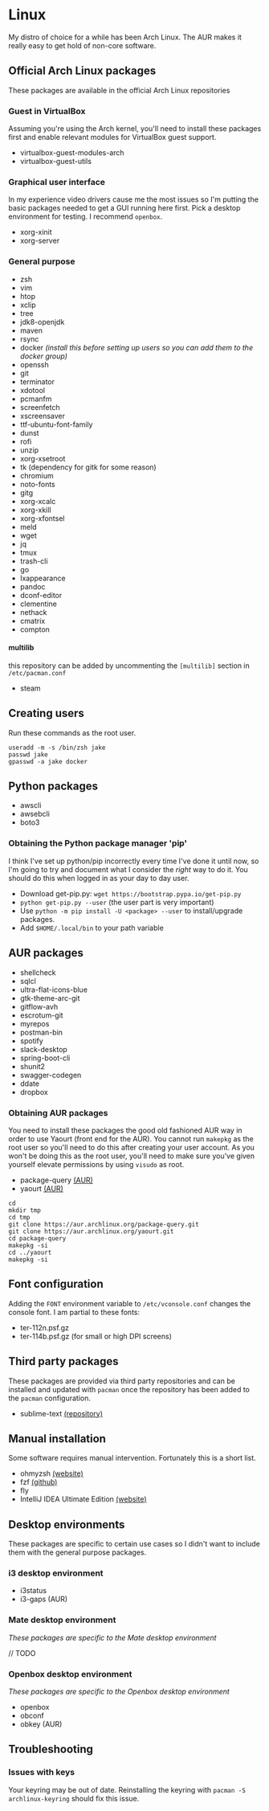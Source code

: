 # Linux

My distro of choice for a while has been Arch Linux. The AUR makes it really easy to get hold of non-core software.

## Official Arch Linux packages

These packages are available in the official Arch Linux repositories

### Guest in VirtualBox

Assuming you're using the Arch kernel, you'll need to install these packages first and enable relevant modules for VirtualBox guest support.

- virtualbox-guest-modules-arch
- virtualbox-guest-utils

### Graphical user interface

In my experience video drivers cause me the most issues so I'm putting the basic packages needed to get a GUI running here first. Pick a desktop environment for testing. I recommend `openbox`.

- xorg-xinit
- xorg-server

### General purpose

- zsh
- vim
- htop
- xclip
- tree
- jdk8-openjdk
- maven
- rsync
- docker _(install this before setting up users so you can add them to the docker group)_
- openssh
- git
- terminator
- xdotool
- pcmanfm
- screenfetch
- xscreensaver
- ttf-ubuntu-font-family
- dunst
- rofi
- unzip
- xorg-xsetroot
- tk (dependency for gitk for some reason)
- chromium
- noto-fonts
- gitg
- xorg-xcalc
- xorg-xkill
- xorg-xfontsel
- meld
- wget
- jq
- tmux
- trash-cli
- go
- lxappearance
- pandoc
- dconf-editor
- clementine
- nethack
- cmatrix
- compton

#### multilib

this repository can be added by uncommenting the `[multilib]` section in `/etc/pacman.conf`

- steam

## Creating users

Run these commands as the root user.

```
useradd -m -s /bin/zsh jake
passwd jake
gpasswd -a jake docker
```

## Python packages

- awscli
- awsebcli
- boto3

### Obtaining the Python package manager 'pip'

I think I've set up python/pip incorrectly every time I've done it until now, so I'm going to try and document what I consider the _right_ way to do it. You should do this when logged in as your day to day user.

- Download get-pip.py: `wget https://bootstrap.pypa.io/get-pip.py`
- `python get-pip.py --user` (the user part is very important)
- Use `python -m pip install -U <package> --user` to install/upgrade packages.
- Add `$HOME/.local/bin` to your path variable

## AUR packages

- shellcheck
- sqlcl
- ultra-flat-icons-blue
- gtk-theme-arc-git
- gitflow-avh
- escrotum-git
- myrepos
- postman-bin
- spotify
- slack-desktop
- spring-boot-cli
- shunit2
- swagger-codegen
- ddate
- dropbox

### Obtaining AUR packages

You need to install these packages the good old fashioned AUR way in order to use Yaourt (front end for the AUR). You cannot run `makepkg` as the root user so you'll need to do this after creating your user account. As you won't be doing this as the root user, you'll need to make sure you've given yourself elevate permissions by using `visudo` as root.

- package-query [(AUR)](https://aur.archlinux.org/package-query.git)
- yaourt [(AUR)](https://aur.archlinux.org/yaourt.git)

```
cd
mkdir tmp
cd tmp
git clone https://aur.archlinux.org/package-query.git
git clone https://aur.archlinux.org/yaourt.git
cd package-query
makepkg -si
cd ../yaourt
makepkg -si
```

## Font configuration

Adding the `FONT` environment variable to `/etc/vconsole.conf` changes the console font. I am partial to these fonts:
- ter-112n.psf.gz
- ter-114b.psf.gz (for small or high DPI screens)

## Third party packages

These packages are provided via third party repositories and can be installed and updated with `pacman` once the repository has been added to the `pacman` configuration.

- sublime-text [(repository)](https://www.sublimetext.com/docs/3/linux_repositories.html#pacman)

## Manual installation

Some software requires manual intervention. Fortunately this is a short list.

- ohmyzsh [(website)](http://ohmyz.sh/)
- fzf [(github)](https://github.com/junegunn/fzf/)
- fly
- IntelliJ IDEA Ultimate Edition [(website)](https://www.jetbrains.com/idea/download/)

## Desktop environments

These packages are specific to certain use cases so I didn't want to include them with the general purpose packages.

### i3 desktop environment

- i3status
- i3-gaps (AUR)

### Mate desktop environment

_These packages are specific to the Mate desktop environment_

// TODO

### Openbox desktop environment

_These packages are specific to the Openbox desktop environment_

- openbox
- obconf
- obkey (AUR)

## Troubleshooting

### Issues with keys

Your keyring may be out of date. Reinstalling the keyring with `pacman -S archlinux-keyring` should fix this issue.
